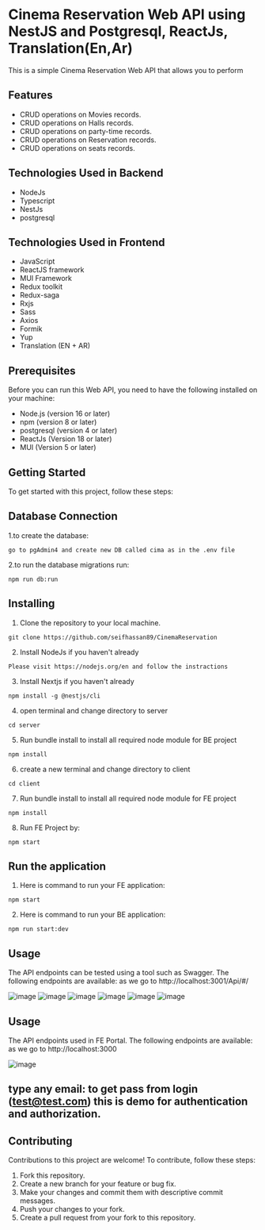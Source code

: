 # Cinema Reservation Web API using NestJS and Postgresql, ReactJs, Translation(En,Ar)
This is a simple Cinema Reservation Web API that allows you to perform

## Features 
- CRUD operations on Movies records.
- CRUD operations on Halls records.
- CRUD operations on party-time records.
- CRUD operations on Reservation records.
- CRUD operations on seats records. 

## Technologies Used in Backend
- NodeJs
- Typescript 
- NestJs
- postgresql

## Technologies Used in Frontend
- JavaScript
- ReactJS framework
- MUI Framework
- Redux toolkit
- Redux-saga
- Rxjs
- Sass
- Axios
- Formik
- Yup
- Translation (EN + AR)

## Prerequisites
Before you can run this Web API, you need to have the following installed on your machine:

- Node.js (version 16 or later)
- npm (version 8 or later)
- postgresql (version 4 or later)
- ReactJs (Version 18 or later)
- MUI (Version 5 or later)

## Getting Started
To get started with this project, follow these steps:

## Database Connection
1.to create the database:
```
go to pgAdmin4 and create new DB called cima as in the .env file
```
2.to run the database migrations run:
```
npm run db:run
```

## Installing
1. Clone the repository to your local machine.
```
git clone https://github.com/seifhassan89/CinemaReservation
```
2. Install NodeJs if you haven't already
```
Please visit https://nodejs.org/en and follow the instractions
```
3. Install Nextjs if you haven't already
```
npm install -g @nestjs/cli
```
4. open terminal and change directory to server 
```
cd server
```
5. Run bundle install to install all required node module for BE project
```
npm install
```
6. create a new terminal and change directory to client 
```
cd client
```
7. Run bundle install to install all required node module for FE project
```
npm install
```
8. Run FE Project by:
```
npm start
```

## Run the application
1. Here is command to run your FE application:
```
npm start
```
2. Here is command to run your BE application:
```
npm run start:dev
```

## Usage
The API endpoints can be tested using a tool such as Swagger. The following endpoints are available:
as we go to http://localhost:3001/Api/#/

![image](https://github.com/seifhassan89/CinemaReservation/assets/64795421/0d8525e8-cbd1-463b-bb8d-fbfbb0f9959e)
![image](https://github.com/seifhassan89/CinemaReservation/assets/64795421/0ddfa92e-c3b2-469b-a4cb-88ef8541ec60)
![image](https://github.com/seifhassan89/CinemaReservation/assets/64795421/2248a7b5-5eff-4817-8e81-2f242fdcb35c)
![image](https://github.com/seifhassan89/CinemaReservation/assets/64795421/822b753e-0f80-4301-8db1-2d86ccfbff66)
![image](https://github.com/seifhassan89/CinemaReservation/assets/64795421/41162388-bde9-4844-80d5-a9002d93eb05)
![image](https://github.com/seifhassan89/CinemaReservation/assets/64795421/d72913cf-16bc-47ad-8cdf-9297108caa3b)


## Usage
The API endpoints used in FE Portal. The following endpoints are available:
as we go to http://localhost:3000

![image](https://github.com/seifhassan89/CinemaReservation/assets/64795421/a3888aee-7863-48f5-92d5-30cc14c11a50)
## type any email: to get pass from login (test@test.com) this is demo for authentication and authorization.


## Contributing
Contributions to this project are welcome! To contribute, follow these steps:

1. Fork this repository.
2. Create a new branch for your feature or bug fix.
3. Make your changes and commit them with descriptive commit messages.
4. Push your changes to your fork.
5. Create a pull request from your fork to this repository.
